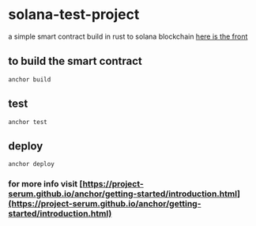 # solana-test-project

a simple smart contract build in rust to solana blockchain [here is the front](https://github.com/nicosup98/solana-web3-test)

## to build the smart contract
`anchor build`

## test
`anchor test`

## deploy
`anchor deploy`

### for more info visit [https://project-serum.github.io/anchor/getting-started/introduction.html](https://project-serum.github.io/anchor/getting-started/introduction.html)
